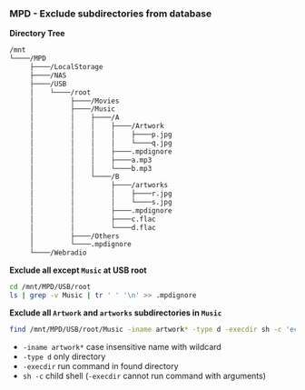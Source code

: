 ### MPD - Exclude subdirectories from database

**Directory Tree**
```sh
/mnt
└────/MPD
     ├────/LocalStorage
     ├────/NAS
     ├────/USB
     │    └────/root
     │         ├────/Movies
     │         ├────/Music
     │         │    ├────/A
     │         │    │    ├────/Artwork
     │         │    │    │    ├────p.jpg
     │         │    │    │    └────q.jpg
     │         │    │    ├────.mpdignore
     │         │    │    ├────a.mp3
     │         │    │    └────b.mp3
     │         │    └────/B
     │         │         ├────/artworks
     │         │         │    ├────r.jpg
     │         │         │    └────s.jpg
     │         │         ├────.mpdignore
     │         │         ├────c.flac
     │         │         └────d.flac
     │         ├────/Others
     │         └────.mpdignore
     └────/Webradio

```
**Exclude all except `Music` at USB root**
```sh
cd /mnt/MPD/USB/root
ls | grep -v Music | tr ' ' '\n' >> .mpdignore
```

**Exclude all `Artwork` and `artworks` subdirectories in `Music`**
```sh
find /mnt/MPD/USB/root/Music -iname artwork* -type d -execdir sh -c 'echo -e "?rtwork*" > .mpdignore'
```
- `-iname artwork*` case insensitive name with wildcard
- `-type d` only directory
- `-execdir` run command in found directory
- `sh -c` child shell (`-execdir` cannot run command with arguments)
